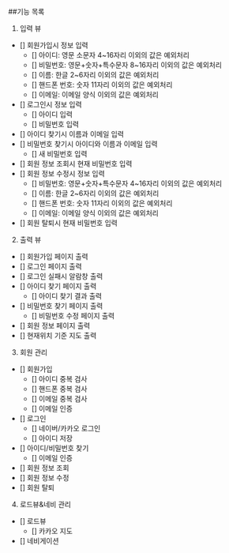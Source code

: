 ##기능 목록

1. 입력 뷰
- [] 회원가입시 정보 입력
	- [] 아이디: 영문 소문자 4~16자리 이외의 값은 예외처리
	- [] 비밀번호: 영문+숫자+특수문자 8~16자리 이외의 값은 예외처리
	- [] 이름: 한글 2~6자리 이외의 값은 예외처리
	- [] 핸드폰 번호: 숫자 11자리 이외의 값은 예외처리
	- [] 이메일: 이메일 양식 이외의 값은 예외처리
- [] 로그인시 정보 입력
	- [] 아이디 입력
	- [] 비밀번호 입력
- [] 아이디 찾기시 이름과 이메일 입력
- [] 비밀번호 찾기시 아이디와 이름과 이메일 입력
	- [] 새 비밀번호 입력
- [] 회원 정보 조회시 현재 비밀번호 입력
- [] 회원 정보 수정시 정보 입력
	- [] 비밀번호: 영문+숫자+특수문자 4~16자리 이외의 값은 예외처리
	- [] 이름: 한글 2~6자리 이외의 값은 예외처리
	- [] 핸드폰 번호: 숫자 11자리 이외의 값은 예외처리
	- [] 이메일: 이메일 양식 이외의 값은 예외처리
- [] 회원 탈퇴시 현재 비밀번호 입력

2. 출력 뷰
- [] 회원가입 페이지 출력
- [] 로그인 페이지 출력
- [] 로그인 실패시 알람창 출력
- [] 아이디 찾기 페이지 출력
	- [] 아이디 찾기 결과 출력
- [] 비밀번호 찾기 페이지 출력
	- [] 비밀번호 수정 페이지 출력
- [] 회원 정보 페이지 출력
- [] 현재위치 기준 지도 출력

3. 회원 관리
- [] 회원가입
	- [] 아이디 중복 검사
	- [] 핸드폰 중복 검사
	- [] 이메일 중복 검사
	- [] 이메일 인증
- [] 로그인
	- [] 네이버/카카오 로그인 
	- [] 아이디 저장
- [] 아이디/비밀번호 찾기
	- [] 이메일 인증
- [] 회원 정보 조회
- [] 회원 정보 수정
- [] 회원 탈퇴

4. 로드뷰&네비 관리
- [] 로드뷰
	- [] 카카오 지도
- [] 네비게이션




